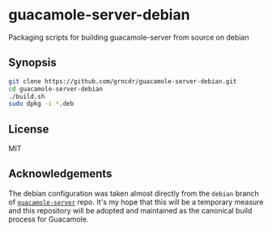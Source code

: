 guacamole-server-debian
=======================

Packaging scripts for building guacamole-server from source on debian

## Synopsis

```sh
git clone https://github.com/grncdr/guacamole-server-debian.git
cd guacamole-server-debian
./build.sh
sudo dpkg -i *.deb
```

## License

MIT

## Acknowledgements

The debian configuration was taken almost directly from the `debian` branch of
[`guacamole-server`](https://github.com/glyptodon/guacamole-server) repo. It's
my hope that this will be a temporary measure and this repository will be
adopted and maintained as the canonical build process for Guacamole.
